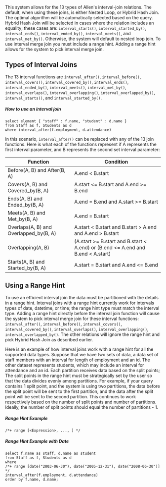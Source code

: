 <!--
 ! Licensed to the Apache Software Foundation (ASF) under one
 ! or more contributor license agreements.  See the NOTICE file
 ! distributed with this work for additional information
 ! regarding copyright ownership.  The ASF licenses this file
 ! to you under the Apache License, Version 2.0 (the
 ! "License"); you may not use this file except in compliance
 ! with the License.  You may obtain a copy of the License at
 !
 !   http://www.apache.org/licenses/LICENSE-2.0
 !
 ! Unless required by applicable law or agreed to in writing,
 ! software distributed under the License is distributed on an
 ! "AS IS" BASIS, WITHOUT WARRANTIES OR CONDITIONS OF ANY
 ! KIND, either express or implied.  See the License for the
 ! specific language governing permissions and limitations
 ! under the License.
 !-->

This system allows for the 13 types of Allen's interval-join relations.
The default, when using these joins, is either Nested Loop, or Hybrid Hash Join.
The optimal algorithm will be automatically selected based on the query.
Hybrid Hash Join will be selected in cases where the relation includes an equality;
these cases are: `interval_starts()`, `interval_started_by()`, `interval_ends()`, `interval_ended_by()`,
`interval_meets()`, and `interval_met_by()`.
Otherwise, the system will default to nested loop join.
To use interval merge join you must include a range hint.
Adding a range hint allows for the system to pick interval merge join.

## <a id="Interval_joins">Types of Interval Joins</a>
The 13 interval functions are `interval_after()`, `interval_before()`, `interval_covers()`, `interval_covered_by()`,
`interval_ends()`, `interval_ended_by()`, `interval_meets()`, `interval_met_by()`, `interval_overlaps()`,
`interval_overlapping()`, `interval_overlapped_by()`, `interval_starts()`, and `interval_started_by()`.

##### How to use an interval join

    select element { "staff" : f.name, "student" : d.name }
    from Staff as f, Students as d
    where interval_after(f.employment, d.attendance)

In this scenario, `interval_after()` can be replaced with any of the 13 join functions.
Here is what each of the functions represent if A represents the first interval parameter,
and B represents the second set interval parameter:

| Function | Condition |
|-------------------------|-------------------------|
| Before(A, B) and After(B, A) | A.end < B.start |
| Covers(A, B) and Covered_by(B, A) | A.start <= B.start and A.end >= B.end |
| Ends(A, B) and Ended_by(B, A) | A.end = B.end and A.start >= B.start |
| Meets(A, B) and Met_by(B, A) | A.end = B.start |
| Overlaps(A, B) and Overlapped_by(B, A) | A.start < B.start and B.start > A.end and A.end > B.start |
| Overlapping(A, B)| (A.start >= B.start and B.start < A.end) or (B.end <= A.end and B.end < A.start)|
| Starts(A, B) and Started_by(B, A) | A.start = B.start and A.end <= B.end |

## <a id="Range_hint">Using a Range Hint</a>

To use an efficient interval join the data must be partitioned with the details in a range hint.
Interval joins with a range hint currently work for intervals types of date, datetime, or time;
the range hint type must match the interval type.
Adding a range hint directly before the interval join function will cause the system to pick interval
merge join for these interval functions: `interval_after()`, `interval_before()`, `interval_covers()`,
`interval_covered_by()`, `interval_overlaps()`, `interval_overlapping()`, `interval_overlapped_by()`.
The other relations will ignore the range hint and pick Hybrid Hash Join as described earlier.

Here is an example of how interval joins work with a range hint for all the supported data types.
Suppose that we have two sets of data, a data set of staff members with an interval for length of
employment and an id.
The other dataset represents students, which may include an interval for attendance and an id.
Each partition receives data based on the split points;
The split points in the range hint must be strategically set by the
user so that the data divides evenly among partitions.
For example, if your query contains 1 split point, and the system is using two partitions,
the data before the split point will be sent to the first partition,
and the data after the split point will be sent to the second partition.
This continues to work respectively based on the number of split points and number of partitions.
Ideally, the number of split points should equal the number of partitions - 1.

##### Range Hint Example

    /*+ range [<Expression>, ..., ] */

##### Range Hint Example with Date

    select f.name as staff, d.name as student
    from Staff as f, Students as d
    where
    /*+ range [date("2003-06-30"), date("2005-12-31"), date("2008-06-30")] */
    interval_after(f.employment, d.attendance)
    order by f.name, d.name;
